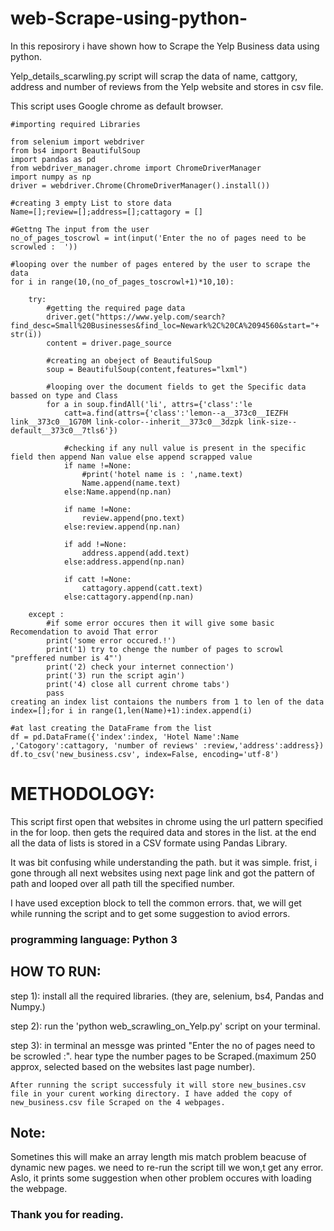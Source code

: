 # web-Scrape-using-python-
In this reposirory i have shown how to Scrape the Yelp Business data using python.

Yelp_details_scarwling.py script will scrap the data of name, cattgory, address and number of reviews from the Yelp website and stores in csv file.

This script uses Google chrome as default browser.
	
	#importing required Libraries
	
	from selenium import webdriver
	from bs4 import BeautifulSoup
	import pandas as pd
	from webdriver_manager.chrome import ChromeDriverManager
	import numpy as np
	driver = webdriver.Chrome(ChromeDriverManager().install())
	
	#creating 3 empty List to store data
	Name=[];review=[];address=[];cattagory = []
	
	#Gettng The input from the user
	no_of_pages_toscrowl = int(input('Enter the no of pages need to be scrowled :  '))

	#looping over the number of pages entered by the user to scrape the data
	for i in range(10,(no_of_pages_toscrowl+1)*10,10):
	
		try:
			#getting the required page data
			driver.get("https://www.yelp.com/search?find_desc=Small%20Businesses&find_loc=Newark%2C%20CA%2094560&start="+ str(i))
			content = driver.page_source
			
			#creating an obeject of BeautifulSoup
			soup = BeautifulSoup(content,features="lxml")

			#looping over the document fields to get the Specific data bassed on type and Class
			for a in soup.findAll('li', attrs={'class':'le
				catt=a.find(attrs={'class':'lemon--a__373c0__IEZFH link__373c0__1G70M link-color--inherit__373c0__3dzpk link-size--default__373c0__7tls6'})
				
				#checking if any null value is present in the specific field then append Nan value else append scrapped value
				if name !=None:
					#print('hotel name is : ',name.text)
					Name.append(name.text)
				else:Name.append(np.nan)

				if name !=None:
					review.append(pno.text)
				else:review.append(np.nan)
				
				if add !=None:
					address.append(add.text)
				else:address.append(np.nan)
				
				if catt !=None:	
					cattagory.append(catt.text)
				else:cattagory.append(np.nan)

		except :
			#if some error occures then it will give some basic Recomendation to avoid That error
			print('some error occured.!')
			print('1) try to chenge the number of pages to scrowl "preffered number is 4"')
			print('2) check your internet connection')
			print('3) run the script agin')
			print('4) close all current chrome tabs')
			pass
	creating an index list contaions the numbers from 1 to len of the data
	index=[];for i in range(1,len(Name)+1):index.append(i)
	
	#at last creating the DataFrame from the list
	df = pd.DataFrame({'index':index, 'Hotel Name':Name ,'Catogory':cattagory, 'number of reviews' :review,'address':address}) 
	df.to_csv('new_business.csv', index=False, encoding='utf-8')

# METHODOLOGY:
This script first open that websites in chrome using the url pattern specified in the for loop.
then gets the required data and stores in the list.
at the end all the data of lists is stored in a CSV formate using Pandas Library.

It was bit confusing while understanding the path. but it was simple.
frist, i gone through all next websites using next page link and got the pattern of path and looped over all path till the specified number.

I have used exception block to tell the common errors. that, we will get while running the script and to get some suggestion to aviod errors.

### programming language: Python 3

## HOW TO RUN:
step 1): install all the required libraries. (they are, selenium, bs4, Pandas and Numpy.)

step 2): run the  'python web_scrawling_on_Yelp.py' script on your terminal.

step 3): in terminal an messge was printed "Enter the no of pages need to be scrowled :". hear type the number pages to be Scraped.(maximum 250 approx, selected based on the websites last page number).

	After running the script successfuly it will store new_busines.csv file in your curent working directory. I have added the copy of new_business.csv file Scraped on the 4 webpages. 

## Note:
Sometines this will make an array length mis match problem beacuse of dynamic new pages. we need to re-run the script till we won,t get any error.
Aslo, it prints some suggestion when other problem occures with loading the webpage.

### Thank you for reading.

